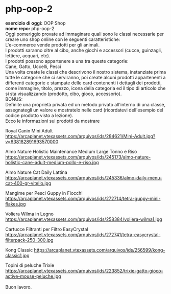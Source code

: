 # php-oop-2

**esercizio di oggi:** OOP Shop <br>
**nome repo:** php-oop-2<br>
Oggi pomeriggio provate ad immaginare quali sono le classi necessarie per creare uno shop online con le seguenti caratteristiche:<br>
L'e-commerce vende prodotti per gli animali.<br>
I prodotti saranno oltre al cibo, anche giochi e accessori (cucce, guinzagli, lettiere, acquari, etc).<br>
I prodotti possono appartenere a una tra queste categorie:<br>
Cane, Gatto, Uccelli, Pesci<br>
Una volta create le classi che descrivono il nostro sistema, instanziate prima tutte le categorie che ci serviranno, poi create alcuni prodotti appartenenti a differenti categorie e stampate delle card contenenti i dettagli dei prodotti, come immagine, titolo, prezzo, icona della categoria ed il tipo di articolo che si sta visualizzando (prodotto, cibo, gioco, accessorio).<br>
BONUS:<br>
Definite una proprietà privata ed un metodo privato all'interno di una classe, assegnategli un valore e mostratelo nelle card (ricordatevi dell'esempio del codice prodotto visto a lezione).<br>
Ecco le informazioni sui prodotti da mostrare<br>

Royal Canin Mini Adult
https://arcaplanet.vtexassets.com/arquivos/ids/284621/Mini-Adult.jpg?v=638182891693570000

Almo Nature Holistic Maintenance Medium Large Tonno e Riso
https://arcaplanet.vtexassets.com/arquivos/ids/245173/almo-nature-holistic-cane-adult-medium-pollo-e-riso.jpg

Almo Nature Cat Daily Lattina
https://arcaplanet.vtexassets.com/arquivos/ids/245336/almo-daily-menu-cat-400-gr-vitello.jpg

Mangime per Pesci Guppy in Fiocchi
https://arcaplanet.vtexassets.com/arquivos/ids/272714/tetra-guppy-mini-flakes.jpg

Voliera Wilma in Legno
https://arcaplanet.vtexassets.com/arquivos/ids/258384/voliera-wilma1.jpg

Cartucce Filtranti per Filtro EasyCrystal
https://arcaplanet.vtexassets.com/arquivos/ids/272741/tetra-easycrystal-filterpack-250-300.jpg

Kong Classic
https://arcaplanet.vtexassets.com/arquivos/ids/256599/kong-classic1.jpg

Topini di peluche Trixie
https://arcaplanet.vtexassets.com/arquivos/ids/223852/trixie-gatto-gioco-active-mouse-peluche.jpg<br><br>
Buon lavoro.
